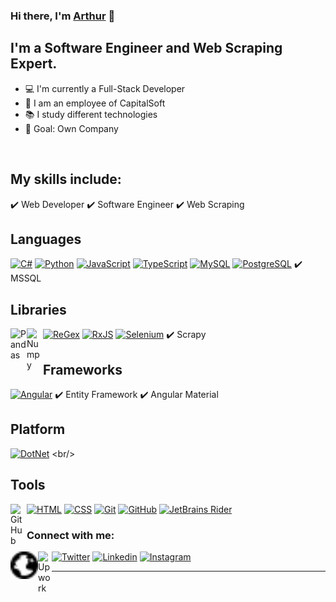 ### Hi there, I'm [Arthur][website] 👋 

<!-- [![Website](https://img.shields.io/website?label=codeSTACKr.com&style=for-the-badge&url=https%3A%2F%2Fcodestackr.com)](https://arthurgadyan.netlify.app) -->
<!-- [![Twitter Follow](https://img.shields.io/twitter/follow/codeSTACKr?color=1DA1F2&logo=twitter&style=for-the-badge)](https://twitter.com/Artur81489501) -->

## I'm a Software Engineer and Web Scraping Expert.

- 💻 I'm currently a Full-Stack Developer
- 💼 I am an employee of CapitalSoft
- 📚 I study different technologies
- 🏁 Goal: Own Company
<!-- - 📖 I'm a student of website development -->
<!--- 🎨 Fun fact: I love to draw-->
<br />


## My skills include:
✔️ Web Developer
✔️ Software Engineer
✔️ Web Scraping
<br/>

## Languages
[![C#](https://skillicons.dev/icons?i=cs&perline=3)]([cs])
[![Python](https://skillicons.dev/icons?i=py&perline=3)](https://www.python.org/)
[![JavaScript](https://skillicons.dev/icons?i=js&perline=3)](https://www.javascript.com/)
[![TypeScript](https://skillicons.dev/icons?i=ts&perline=3)](https://www.typescriptlang.org/)
[![MySQL](https://skillicons.dev/icons?i=mysql&perline=3)](https://www.mysql.com/)
[![PostgreSQL](https://skillicons.dev/icons?i=postgres&perline=3)](https://www.postgresql.org/)
✔️ MSSQL
<br/>

## Libraries
[![ReGex](https://skillicons.dev/icons?i=regex&perline=3)]([regex])
[![RxJS](https://skillicons.dev/icons?i=reactivex&perline=3)]()
[![Selenium](https://skillicons.dev/icons?i=selenium&perline=3)]([selenium])
[<img align="left" alt="Pandas" width="26px" src="https://simpleicons.org/icons/pandas.svg" />][pandasplaylist]
[<img align="left" alt="Numpy" width="26px" src="https://simpleicons.org/icons/numpy.svg" />][numpyplaylist]
✔️ Scrapy
<br/>

## Frameworks
[![Angular](https://skillicons.dev/icons?i=angular&perline=3)]([angular])
✔️ Entity Framework
✔️ Angular Material
<br/>

## Platform
[![DotNet](https://skillicons.dev/icons?i=dotnet&perline=3)]([https://skillicons.dev](https://dotnet.microsoft.com/en-us/))
<br/>

## Tools
[![HTML](https://skillicons.dev/icons?i=html&perline=3)]()
[![CSS](https://skillicons.dev/icons?i=css&perline=3)][cssplaylist]
[![Git](https://skillicons.dev/icons?i=git&perline=3)]()
[![GitHub](https://skillicons.dev/icons?i=github&perline=3)]()
[![JetBrains Rider](https://skillicons.dev/icons?i=rider&perline=3)]()
[<img align="left" alt="GitHub" width="26px" src="https://user-images.githubusercontent.com/25181517/183914128-3fc88b4a-4ac1-40e6-9443-9a30182379b7.png" />][jnplaylist]
<br/>

### Connect with me:

[<img align="left" alt="Portfolio" width="44px" src="https://raw.githubusercontent.com/iconic/open-iconic/master/svg/globe.svg" />][website]
[![Twitter](https://skillicons.dev/icons?i=twitter&perline=3)](https://twitter.com/Artur81489501)
[![Linkedin](https://skillicons.dev/icons?i=linkedin&perline=3)](https://www.linkedin.com/in/arturgadyan/)
[![Instagram](https://skillicons.dev/icons?i=instagram&perline=3)](https://www.instagram.com/_ag_990_/)
[<img align="left" alt="Upwork" width="22px" src="https://cdn.jsdelivr.net/npm/simple-icons@v3/icons/upwork.svg" />][upwork]
<br/>

---

<!-- ###  📒 Projects -->

<!-- Projects:START -->
<!-- Projects:END -->


<!--- --- -->

<!--- [<img align="left" alt="Python" width="26px" src="https://raw.githubusercontent.com/github/explore/80688e429a7d4ef2fca1e82350fe8e3517d3494d/topics/python/python.png" />][pythonplaylist] -->
<!--- [<img align="left" alt="Visual Studio Code" width="26px" src="https://raw.githubusercontent.com/github/explore/80688e429a7d4ef2fca1e82350fe8e3517d3494d/topics/visual-studio-code/visual-studio-code.png" />][vscodeplaylist] -->
<!--- [<img align="left" alt="HTML5" width="26px" src="https://raw.githubusercontent.com/github/explore/80688e429a7d4ef2fca1e82350fe8e3517d3494d/topics/html/html.png" />][htmlplaylist] -->
<!--- [<img align="left" alt="CSS3" width="26px" src="https://raw.githubusercontent.com/github/explore/80688e429a7d4ef2fca1e82350fe8e3517d3494d/topics/css/css.png" />][cssplaylist] -->
<!--- [<img align="left" alt="JavaScript" width="26px" src="https://raw.githubusercontent.com/github/explore/80688e429a7d4ef2fca1e82350fe8e3517d3494d/topics/javascript/javascript.png" />][jsplaylist] -->
<!--- [<img align="left" alt="MySQL" width="26px" src="https://raw.githubusercontent.com/github/explore/80688e429a7d4ef2fca1e82350fe8e3517d3494d/topics/mysql/mysql.png" />][mysqlplaylist] -->
<!--- [<img align="left" alt="Git" width="26px" src="https://raw.githubusercontent.com/github/explore/80688e429a7d4ef2fca1e82350fe8e3517d3494d/topics/git/git.png" />][gitplaylist] -->
<!--- [<img align="left" alt="GitHub" width="26px" src="https://raw.githubusercontent.com/github/explore/78df643247d429f6cc873026c0622819ad797942/topics/github/github.png" />][githubplaylist] -->



[website]: https://arthurgadyan.netlify.app
[twitter]: https://twitter.com/Artur81489501
[instagram]: https://www.instagram.com/_ag_990_/
[linkedin]: https://www.linkedin.com/in/arturgadyan/
[vscodeplaylist]: https://code.visualstudio.com/
[htmlplaylist]: https://devdocs.io/html/
[cssplaylist]: https://devdocs.io/css/
[jsplaylist]: https://devdocs.io/javascript/
[mysqlplaylist]: https://dev.mysql.com/doc/
[gitplaylist]: https://git-scm.com/doc
[githubplaylist]: https://github.com/Art-96
[upwork]: https://www.upwork.com/freelancers/~012e7004f694857ea8
[pythonplaylist]: https://www.python.org/doc/
[pandasplaylist]: https://pandas.pydata.org/docs/
[numpyplaylist]: https://numpy.org/doc/
[jnplaylist]: https://jupyter.org/
[angular]: https://angular.io/
[selenium]: https://www.selenium.dev/documentation/
[regex]: https://docs.python.org/3/library/re.html
[cs]: https://dotnet.microsoft.com/en-us/languages/csharp

